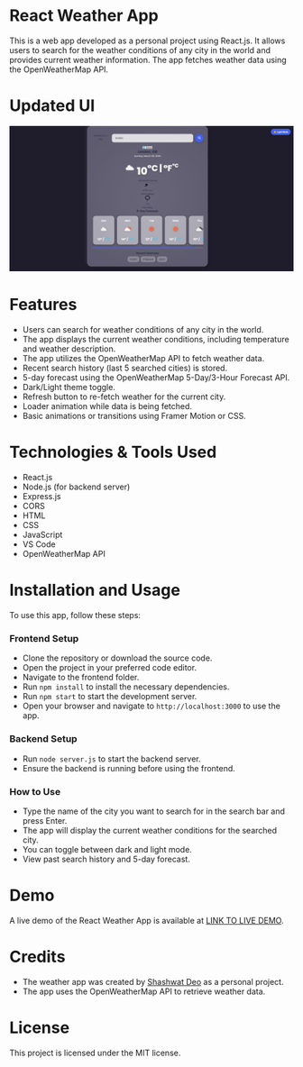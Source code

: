 # React Weather App
This is a web app developed as a personal project using React.js. It allows users to search for the weather conditions of any city in the world and provides current weather information. The app fetches weather data using the OpenWeatherMap API.

# Updated UI
![Updated UI Snapshot](images/weather.png)

# Features
- Users can search for weather conditions of any city in the world.
- The app displays the current weather conditions, including temperature and weather description.
- The app utilizes the OpenWeatherMap API to fetch weather data.
- Recent search history (last 5 searched cities) is stored.
- 5-day forecast using the OpenWeatherMap 5-Day/3-Hour Forecast API.
- Dark/Light theme toggle.
- Refresh button to re-fetch weather for the current city.
- Loader animation while data is being fetched.
- Basic animations or transitions using Framer Motion or CSS.

# Technologies & Tools Used
- React.js
- Node.js (for backend server)
- Express.js
- CORS
- HTML
- CSS
- JavaScript
- VS Code
- OpenWeatherMap API

# Installation and Usage
To use this app, follow these steps:

### Frontend Setup
- Clone the repository or download the source code.
- Open the project in your preferred code editor.
- Navigate to the frontend folder.
- Run `npm install` to install the necessary dependencies.
- Run `npm start` to start the development server.
- Open your browser and navigate to `http://localhost:3000` to use the app.

### Backend Setup
- Run `node server.js` to start the backend server.
- Ensure the backend is running before using the frontend.

### How to Use
- Type the name of the city you want to search for in the search bar and press Enter.
- The app will display the current weather conditions for the searched city.
- You can toggle between dark and light mode.
- View past search history and 5-day forecast.

# Demo
A live demo of the React Weather App is available at [LINK TO LIVE DEMO](https://react-weather-app-shemmee.netlify.app).

# Credits
- The weather app was created by [Shashwat Deo](https://github.com/Shashwatdeo) as a personal project.
- The app uses the OpenWeatherMap API to retrieve weather data.

# License
This project is licensed under the MIT license.
